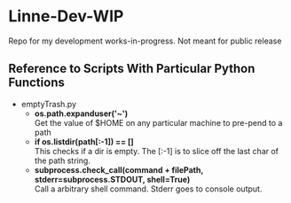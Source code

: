 # Linne-Dev-WIP
Repo for my development works-in-progress.
Not meant for public release

## Reference to Scripts With Particular Python Functions
* emptyTrash.py
    - __os.path.expanduser('~')__<br />
        Get the value of $HOME on any particular machine to pre-pend to a path
    - __if os.listdir(path[:-1]) == []__<br />
        This checks if a dir is empty.  The [:-1] is to slice off the last char
        of the path string.
    - __subprocess.check_call(command + filePath, stderr=subprocess.STDOUT, shell=True)__<br />
        Call a arbitrary shell command.  Stderr goes to console output.
